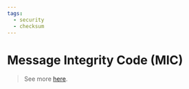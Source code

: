 ```yaml
---
tags:
  - security
  - checksum
---
```

# Message Integrity Code (MIC)

>See more [here](https://en.wikipedia.org/wiki/Message_authentication_code).

